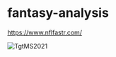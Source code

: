 # fantasy-analysis
https://www.nflfastr.com/

![TgtMS2021](https://user-images.githubusercontent.com/102050273/191326012-f1437eb5-bdd3-4990-a843-ac522ae9bf90.png)
